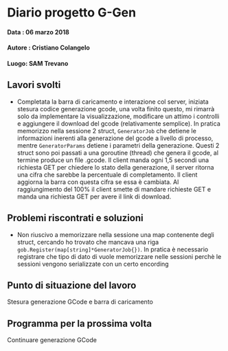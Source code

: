 # Diario progetto G-Gen

#### Data : 06 marzo 2018

#### Autore : Cristiano Colangelo

#### Luogo: SAM Trevano

## Lavori svolti

- Completata la barra di caricamento e interazione col server, iniziata stesura codice generazione gcode, una volta finito questo, mi rimarrà solo da implementare la visualizzazione, modificare un attimo i controlli e aggiungere il download del gcode (relativamente semplice). In pratica memorizzo nella sessione 2 struct, `GeneratorJob` che detiene le informazioni inerenti alla generazione del gcode a livello di processo, mentre `GeneratorParams` detiene i parametri della generazione. Questi 2 struct sono poi passati a una goroutine (thread) che genera il gcode, al termine produce un file .gcode. Il client manda ogni 1,5 secondi una richiesta GET per chiedere lo stato della generazione, il server ritorna una cifra che sarebbe la percentuale di completamento. Il client aggiorna la barra con questa cifra se essa è cambiata. Al raggiungimento del 100% il client smette di mandare richieste GET e manda una richiesta GET per avere il link di download. 


## Problemi riscontrati e soluzioni

- Non riuscivo a memorizzare nella sessione una map contenente degli struct, cercando ho trovato che mancava una riga `gob.Register(map[string]*GeneratorJob{})`. In pratica è necessario registrare che tipo di dato di vuole memorizzare nelle sessioni perchè le sessioni vengono serializzate con un certo encording

## Punto di situazione del lavoro

Stesura generazione GCode e barra di caricamento

## Programma per la prossima volta

Continuare generazione GCode